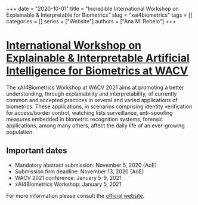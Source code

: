 +++
date = "2020-10-01"
title = "Incredible International Workshop on Explainable & Interpretable for Biometrics"
slug = "xai4biometrics"
tags = []
categories = []
series = ["Website"]
authors = ["Ana M. Rebelo"]
+++

# [International Workshop on Explainable & Interpretable Artificial Intelligence for Biometrics at WACV](http://vcmi.inesctec.pt/xai4biom_wacv/index.html)

The xAI4Biometrics Workshop at WACV 2021 aims at promoting a better understanding, through explainability and interpretability, of currently common and accepted practices in several and varied applications of biometrics. These applications, in scenarios comprising identity verification for access/border control, watching lists surveillance, anti-spoofing measures embedded in biometric recognition systems, forensic applications, among many others, affect the daily life of an ever-growing population.

## Important dates
  - Mandatory abstract submission: November 5, 2020 (AoE)
  - Submission firm deadline: November 13, 2020 (AoE)
  - WACV 2021 conference: January 5-9, 2021
  - xAI4Biometrics Workshop: January 5, 2021

For more information please consult the [official website](http://vcmi.inesctec.pt/xai4biom_wacv/index.html).

